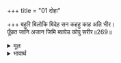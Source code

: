 +++
title = "01 दोहा"

+++
बहुरि बिलोकि बिदेह सन कहहु काह अति भीर।  
पूँछत जानि अजान जिमि ब्यापेउ कोपु सरीर॥269॥  

<details><summary>मूल</summary>

बहुरि बिलोकि बिदेह सन कहहु काह अति भीर।  
पूँछत जानि अजान जिमि ब्यापेउ कोपु सरीर॥269॥  
</details>

<details><summary>भावार्थ</summary>

फिर सब देखकर, जानते हुए भी अनजान की तरह जनकजी से पूछते हैं कि कहो, यह बडी भारी भीड कैसी है? उनके शरीर में क्रोध छा गया॥269॥  
</details>



